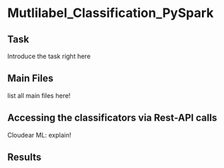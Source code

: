 # Mutlilabel_Classification_PySpark
## Task
Introduce the task right here

## Main Files
list all main files here!

## Accessing the classificators via Rest-API calls
Cloudear ML: explain!

## Results
